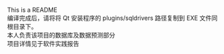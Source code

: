 This is a README  
编译完成后，请将将 Qt 安装程序的 plugins/sqldrivers 路径复制到 EXE 文件同根目录下。  
本人负责该项目的数据库及数据预测部分  
项目详情见于软件实践报告
